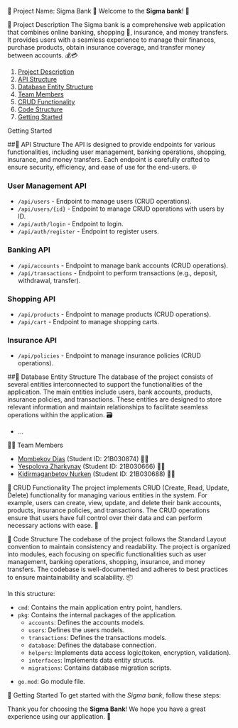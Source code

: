 🌟 Project Name: Sigma Bank 🚀
Welcome to the **Sigma bank**! 🎉

📝 Project Description
The Sigma bank is a comprehensive web application that combines online banking, shopping 🛒, insurance, and money transfers. It provides users with a seamless experience to manage their finances, purchase products, obtain insurance coverage, and transfer money between accounts. 💰💳

1. [Project Description](#project-description)
2. [API Structure](#api-structure)
3. [Database Entity Structure](#database-entity-structure)
4. [Team Members](#team-members)
5. [CRUD Functionality](#crud-functionality)
6. [Code Structure](#code-structure)
7. [Getting Started](#getting-started)

Getting Started

##🚀 API Structure
The API is designed to provide endpoints for various functionalities, including user management, banking operations, shopping, insurance, and money transfers. Each endpoint is carefully crafted to ensure security, efficiency, and ease of use for the end-users. 🌐

### User Management API

- `/api/users` - Endpoint to manage users (CRUD operations).
- `/api/users/{id}` - Endpoint to manage CRUD operations with users by ID. 
- `/api/auth/login` - Endpoint to login.
- `/api/auth/register` - Endpoint to register users.

### Banking API

- `/api/accounts` - Endpoint to manage bank accounts (CRUD operations).
- `/api/transactions` - Endpoint to perform transactions (e.g., deposit, withdrawal, transfer).

### Shopping API

- `/api/products` - Endpoint to manage products (CRUD operations).
- `/api/cart` - Endpoint to manage shopping carts.

### Insurance API

- `/api/policies` - Endpoint to manage insurance policies (CRUD operations).


##🏦 Database Entity Structure
The database of the project consists of several entities interconnected to support the functionalities of the application. The main entities include users, bank accounts, products, insurance policies, and transactions. These entities are designed to store relevant information and maintain relationships to facilitate seamless operations within the application. 🗃️

<!-- ### User Entity

- `id` - Unique identifier for the user.
- `username` - Username of the user.
- `email` - Email address of the user.
- `password` - Encrypted password of the user.
- ...

### Bank Account Entity

- `id` - Unique identifier for the bank account.
- `userId` - Foreign key referencing the user who owns the account.
- `accountNumber` - Account number.
- `balance` - Current balance of the account.
- ...

### Product Entity

- `id` - Unique identifier for the product.
- `name` - Name of the product.
- `description` - Description of the product.
- `price` - Price of the product.
- ...

### Insurance Policy Entity

- `id` - Unique identifier for the insurance policy.
- `userId` - Foreign key referencing the user who owns the policy.
- `type` - Type of insurance.
- `coverage` - Coverage details.
- ...

### Transaction Entity

- `id` - Unique identifier for the transaction.
- `accountId` - Foreign key referencing the bank account involved in the transaction.
- `type` - Type of transaction (e.g., deposit, withdrawal, transfer).
- `amount` - Amount of the transaction. -->
- ...

👨‍💻 Team Members
- [Mombekov Dias](https://github.com/Dias21B030874) (Student ID: 21B030874) 🧑‍💼
- [Yespolova Zharkynay](https://github.com/Yespolovaz) (Student ID: 21B030666) 👩‍💼
- [Kidirmaganbetov Nurken](https://github.com/chronosgit) (Student ID: 21B030688) 🧑‍💻

🔨 CRUD Functionality
The project implements CRUD (Create, Read, Update, Delete) functionality for managing various entities in the system. For example, users can create, view, update, and delete their bank accounts, products, insurance policies, and transactions. The CRUD operations ensure that users have full control over their data and can perform necessary actions with ease. 🔄

📁 Code Structure
The codebase of the project follows the Standard Layout convention to maintain consistency and readability. The project is organized into modules, each focusing on specific functionalities such as user management, banking operations, shopping, insurance, and money transfers. The codebase is well-documented and adheres to best practices to ensure maintainability and scalability. 📦

In this structure:

- `cmd`: Contains the main application entry point, handlers.
  <!-- - `api`: Handles API endpoints. -->
- `pkg`: Contains the internal packages of the application.
  - `accounts`: Defines the accounts models.
  - `users`: Defines the users models.
  - `transactions`: Defines the transactions models.
  - `database`: Defines the database connection.
  - `helpers`: Implements data access logic(token, encryption, validation).
  - `interfaces`: Implements data entity structs.
  - `migrations`: Contains database migration scripts.
<!-- - `config`: Contains configuration files. -->
- `go.mod`: Go module file.


🚀 Getting Started
To get started with the *Sigma bank*, follow these steps:

Thank you for choosing the **Sigma Bank**! We hope you have a great experience using our application. 🌟

